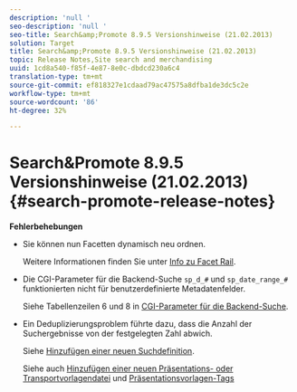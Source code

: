 ```yaml
---
description: 'null '
seo-description: 'null '
seo-title: Search&amp;Promote 8.9.5 Versionshinweise (21.02.2013)
solution: Target
title: Search&amp;Promote 8.9.5 Versionshinweise (21.02.2013)
topic: Release Notes,Site search and merchandising
uuid: 1cd8a540-f85f-4e87-8e0c-dbdcd230a6c4
translation-type: tm+mt
source-git-commit: ef818327e1cdaad79ac47575a8dfba1de3dc5c2e
workflow-type: tm+mt
source-wordcount: '86'
ht-degree: 32%

---
```



# Search&amp;Promote 8.9.5 Versionshinweise (21.02.2013){#search-promote-release-notes}

**Fehlerbehebungen**

* Sie können nun Facetten dynamisch neu ordnen.

   Weitere Informationen finden Sie unter [Info zu Facet Rail](../c-about-design-menu/c-about-facet-rails.md#concept_1FDC8BCDFFC84A0889DA670F63D5F6DB).

* Die CGI-Parameter für die Backend-Suche `sp_d_#` und `sp_date_range_#` funktionierten nicht für benutzerdefinierte Metadatenfelder.

   Siehe Tabellenzeilen 6 und 8 in [CGI-Parameter für die Backend-Suche](../c-appendices/c-cgiparameters.md#reference_582E85C3886740C98FE88CA9DF7918E8).

* Ein Deduplizierungsproblem führte dazu, dass die Anzahl der Suchergebnisse von der festgelegten Zahl abwich.

   Siehe [Hinzufügen einer neuen Suchdefinition](../c-about-settings-menu/c-about-searching-menu.md#task_98D3A168AB5D4F30A1ADB6E0D48AB648).

   Siehe auch [Hinzufügen einer neuen Präsentations- oder Transportvorlagendatei](../c-about-design-menu/c-about-templates.md#task_73199757B6E748CAA604902FF913F012) und [Präsentationsvorlagen-Tags](../c-appendices/c-templates.md#reference_F1BBF616BCEC4AD7B2548ECD3CA74C64)

